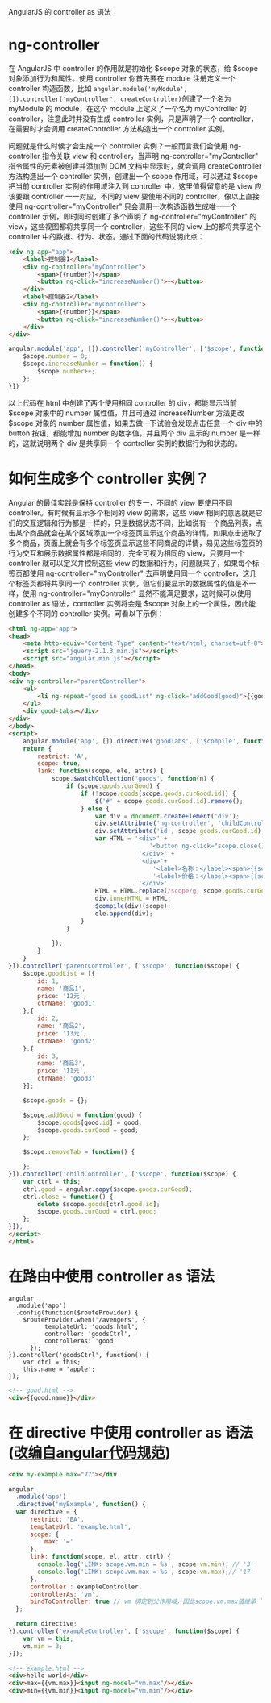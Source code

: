 AngularJS 的 controller as 语法

# ng-controller
在 AngularJS 中 controller 的作用就是初始化 $scope 对象的状态，给 $scope 对象添加行为和属性。使用 controller 你首先要在 module 注册定义一个 controller 构造函数，比如 `angular.module('myModule', []).controller('myController', createController)`创建了一个名为 myModule 的 module，在这个 module 上定义了一个名为 myController 的controller，注意此时并没有生成 controller 实例，只是声明了一个 controller，在需要时才会调用 createController 方法构造出一个 controller 实例。  

问题就是什么时候才会生成一个 controller 实例？一般而言我们会使用 ng-controller 指令关联 view 和 controller，当声明 ng-controller="myController" 指令属性的元素被创建并添加到 DOM 文档中显示时，就会调用 createController 方法构造出一个 controller 实例，创建出一个 scope 作用域，可以通过 $scope 把当前 controller 实例的作用域注入到 controller 中，这里值得留意的是 view 应该要跟 controller 一一对应，不同的 view 要使用不同的 controller，像以上直接使用 ng-controller="myController" 只会调用一次构造函数生成唯一一个 controller 示例，即时同时创建了多个声明了 ng-controller="myController" 的 view，这些视图都将共享同一个 controller，这些不同的 view 上的都将共享这个 controller 中的数据、行为、状态。通过下面的代码说明此点：  
```html
<div ng-app="app">
	<label>控制器1</label>
	<div ng-controller="myController">
		<span>{{number}}</span>
		<button ng-click="increaseNumber()">+</button>
	</div>
	<label>控制器2</label>
	<div ng-controller="myController">
		<span>{{number}}</span>
		<button ng-click="increaseNumber()">+</button>
	</div>
</div>
```

```javascript
angular.module('app', []).controller('myController', ['$scope', function($scope) {
	$scope.number = 0;
	$scope.increaseNumber = function() {
		$scope.number++; 
	};
}])
```
以上代码在 html 中创建了两个使用相同 controller 的 div，都能显示当前 $scope 对象中的 number 属性值，并且可通过 increaseNumber 方法更改 $scope 对象的 number 属性值，如果去做一下试验会发现点击任意一个 div 中的 button 按钮，都能增加 number 的数字值，并且两个 div 显示的 number 是一样的，这就说明两个 div 是共享同一个 controller 实例的数据行为和状态的。

# 如何生成多个 controller 实例？
Angular 的最佳实践是保持 controller 的专一，不同的 view 要使用不同 controller。有时候有显示多个相同的 view 的需求，这些 view 相同的意思就是它们的交互逻辑和行为都是一样的，只是数据状态不同，比如说有一个商品列表，点击某个商品就会在某个区域添加一个标签页显示这个商品的详情，如果点击选取了多个商品，页面上就会有多个标签页显示这些不同商品的详情，易见这些标签页的行为交互和展示数据属性都是相同的，完全可视为相同的 view，只要用一个 controller 就可以定义并控制这些 view 的数据和行为，问题就来了，如果每个标签页都使用 ng-controller="myController" 去声明使用同一个 controller，这几个标签页都将共享同一个 controller 实例，但它们要显示的数据属性的值是不一样，使用 ng-controller="myController" 显然不能满足要求，这时候可以使用 controller as 语法，controller 实例将会是 $scope 对象上的一个属性，因此能创建多个不同的 controller 实例。可看以下示例：
```html
<html ng-app="app">
<head>
    <meta http-equiv="Content-Type" content="text/html; charset=utf-8">
    <script src="jquery-2.1.3.min.js"></script>
    <script src="angular.min.js"></script>
</head>
<body>
<div ng-controller="parentController">
    <ul>
        <li ng-repeat="good in goodList" ng-click="addGood(good)">{{good.name}}</li>
    </ul>
    <div good-tabs></div>
</div>
</body>
<script>
    angular.module('app', []).directive('goodTabs', ['$compile', function($compile) {
    return {
        restrict: 'A',
        scope: true,
        link: function(scope, ele, attrs) {
            scope.$watchCollection('goods', function(n) {
                if (scope.goods.curGood) {
                    if (!scope.goods[scope.goods.curGood.id]) {
                        $('#' + scope.goods.curGood.id).remove();
                    } else {
                        var div = document.createElement('div');
                        div.setAttribute('ng-controller', 'childController as '+ scope.goods.curGood.ctrName);
                        div.setAttribute('id', scope.goods.curGood.id);
                        var HTML = '<div>' +
                                       '<button ng-click="scope.close()">关闭</button>' +
                                    '</div>' +
                                    '<div>'+
                                        '<label>名称：</label><span>{{scope.good.name}}</span>' +
                                        '<label>价格：</label><span>{{scope.good.price}}</span>' +
                                    '</div>'
                        HTML = HTML.replace(/scope/g, scope.goods.curGood.ctrName);
                        div.innerHTML = HTML;
                        $compile(div)(scope);
                        ele.append(div);
                    }
                }
                                
            });
        }
    }
}]).controller('parentController', ['$scope', function($scope) {
    $scope.goodList = [{
        id: 1,
        name: '商品1',
        price: '12元',
        ctrName: 'good1'
    },{
        id: 2,
        name: '商品2',
        price: '13元',
        ctrName: 'good2'
    },{
        id: 3,
        name: '商品3',
        price: '11元',
        ctrName: 'good3'
    }];

    $scope.goods = {};

    $scope.addGood = function(good) {
        $scope.goods[good.id] = good;
        $scope.goods.curGood = good;
    };

    $scope.removeTab = function() {

    };
}]).controller('childController', ['$scope', function($scope) {
    var ctrl = this;
    ctrl.good = angular.copy($scope.goods.curGood);
    ctrl.close = function() {
        delete $scope.goods[ctrl.good.id];
        $scope.goods.curGood = ctrl.good;
    };
}]);
</script>
</html>
```

# 在路由中使用 controller as 语法
```javascipt
angular
  .module('app')
  .config(function($routeProvider) {
  	$routeProvider.when('/avengers', {
          templateUrl: 'goods.html',
          controller: 'goodsCtrl',
          controllerAs: 'good'
      });
}).controller('goodsCtrl', function() {
	var ctrl = this;
	this.name = 'apple';
});
```
```html
<!-- good.html -->
<div>{{good.name}}</div>
```

# 在 directive 中使用 controller as 语法([改编自angular代码规范](http://www.reqianduan.com/1722.html))

```html
<div my-example max="77"></div
```

```javascript
angular
  .module('app')
  .directive('myExample', function() {
  var directive = {
      restrict: 'EA',
      templateUrl: 'example.html',
      scope: {
          max: '='
      },
      link: function(scope, el, attr, ctrl) {
      	console.log('LINK: scope.vm.min = %s', scope.vm.min); // '3'
      	console.log('LINK: scope.vm.max = %s', scope.vm.max);// '17'
  	  },
      controller : exampleController,
      controllerAs: 'vm',
      bindToController: true // vm 绑定到父作用域，因此scope.vm.max值继承 `max="17"` 的值
  };

  return directive;
}).controller('exampleController', ['$scope', function($scope) {
	var vm = this;
  	vm.min = 3;
}]);
```

```html
<!-- example.html -->
<div>hello world</div>
<div>max={{vm.max}}<input ng-model="vm.max"/></div>
<div>min={{vm.min}}<input ng-model="vm.min"/></div>
```
